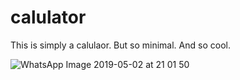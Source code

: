 # calulator

This is simply a calulaor. But so minimal. And so cool.

![WhatsApp Image 2019-05-02 at 21 01 50](https://user-images.githubusercontent.com/38081627/57100017-2f359d00-6d1e-11e9-8be6-d221e6bb91cd.jpeg)
